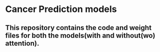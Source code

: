 # Cancer Prediction models

## This repository contains the code and weight files for both the models(with and without(wo) attention).
